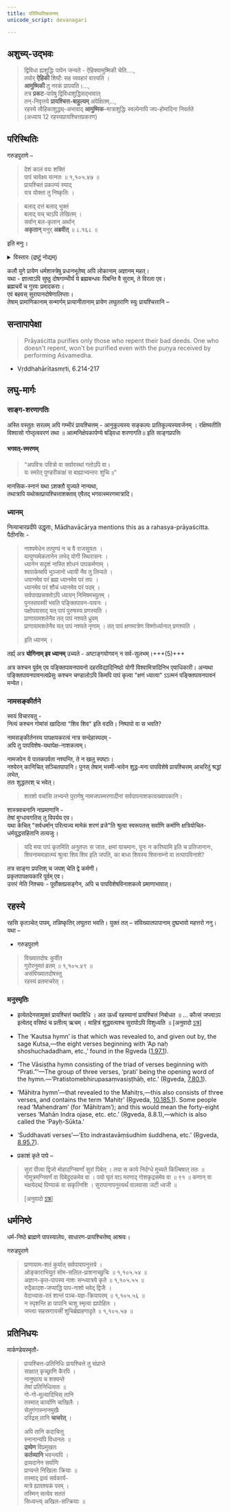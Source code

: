 ```yaml
---
title: परिस्थितिकलनम्
unicode_script: devanagari

---
```


## अशुच्य्-उद्भवः

> द्विविधा ह्यशुद्धिः पापेन जन्यते - ऐहिक्यामुष्मिकी चेति....,  
तयोर् **ऐहिकी** शिष्टैः सह व्यवहारं वारयति ।  
**आमुष्मिकी** तु नरकं प्रापयति।...,  
तत्र **प्रकट**-पापेषु द्विविधाशुद्धिसद्भावात्  
तन्-निवृत्तये **प्रायश्चित्त-बाहुल्यम्** अपेक्षितम्...,  
रहस्ये त्वैहिकाशुद्ध्य्-अभावाद् **आमुष्मिक**-मात्राशुद्धिः स्वल्पेनापि जप-होमादिना निवर्तते  
> (अध्याय 12 रहस्यप्रायश्चित्तप्रकरण)

## परिस्थितिः

गरुडपुराणे –

> देशं कालं वयः शक्तिं  
> पापं चावेक्ष्य यत्नतः ॥ १,१०५.४७ ॥  
> प्रायश्चितं प्रकल्प्यं स्याद्  
> यत्र योक्ता तु निष्कृतिः ।

> बलाद् दत्तं बलाद् भुक्तं  
बलाद् यच् चाऽपि लेखितम् ।  
सर्वान् बल-कृतान् अर्थान्  
**अकृतान्** मनुर् **अब्रवीत्**  ॥ ८.१६८ ॥

इति मनुः।

<details><summary>विस्तारः (द्रष्टुं नोद्यम्)</summary>

Purī Śaṅkarācārya ji narrates an incident where Śrī Karapātrī Svāmī met Bengali Brahmins who had been forced to eat beef, etc. He quoted the following verse & told them that they weren't polluted.

> बलाद् दत्तं बलाद् भुक्तं... (मनुस्मृति ८.१६८)

Prāyaścitta of shaving the head, bathing in Gaṅgā and chanting of Rāma-nāma was given to them only to free them from guilt.
</details>


कलौ युगे प्रायेण धर्मशास्त्रेषु प्रधानभूतेष्व् अपि लोकानाम् अज्ञानम् महत्।  
यथा - ज्ञात्वाऽपि सुष्ठु दोषगाम्भीर्यं ये ब्रह्मबन्धवः पिबन्ति वै सुराम्, ते विरला एव।  
ब्रह्मचर्ये च गुरवः प्रमादकराः।  
एवं बहवस् सुरापानदोषेणालिप्ताः।  
तेषाम् प्रामाणिकानाम् सन्मार्गम् प्रत्यानीतानाम् प्रायेण लघुतराणि स्युः प्रायश्चित्तानि –



## सन्तापापेक्षा
> Prāyaścitta purifies only those who repent their bad deeds. One who doesn't repent, won't be purified even with the puṇya received by performing Aśvamedha.
- Vṛddhahārītasmṛti, 6.214-217

## लघु-मार्गः
### साङ्ग-शरणागतिः
अस्ति वस्तुतः सरलम् अपि गम्भीरं प्रायश्चित्तम् - 
आनुकूल्यस्य सङ्कल्पः प्रातिकूल्यस्यवर्जनम् । रक्षिष्यतीति विश्वासो गोप्तृत्ववरणं तथा ॥ आत्मनिक्षेपकार्पण्ये षड्विधा शरणागति॥
इति साङ्गप्रपत्तिः

#### भगवत्-स्मरणम्
> “अपवित्रः पवित्रो वा सर्वावस्थां गतोऽपि वा।  
यः स्मरेत् पुण्डरीकाक्षं स बाह्याभ्यन्तरः शुचिः॥”

मानसिक-स्नानं यथा ऽशक्तौ युज्यते नान्यथा,  
तथात्रापि यथोक्तप्रायश्चित्ताशक्ताव् एवैतद् भगवत्स्मरणमात्रादि।

### ध्यानम्

नित्याचारप्रदीपे उद्धृताः, Mādhavācārya mentions this as a rahasya-prāyaścitta.  पैठीनसिः -

> नाश्वमेधेन तत्पुण्यं न च वै राजसूयतः ।  
यत्पुण्यमेकतानेन लभेद् योगी स्थिरासनः ।  
ध्यानेन सदृशं नास्ति शोधनं पापकर्मणाम् ।  
श्वपाकेष्वपि भुञ्जानो ध्यायी नैव तु लिप्यते ।  
धयानमेव परं ब्रह्म ध्यानमेव परं तपः ।  
ध्यानमेव परं शौचं ध्यानमेव परं पदम् ।  
सर्वपापप्रसक्तोऽपि ध्यायन् निमिषमच्युतम् ।  
पुनस्तपस्वी भवति पङ्क्तिपावन-पावनः ।  
पक्षोपवासाद् यत् पापं पुरुषस्य प्रणस्यति ।  
प्राणायामशतेनैव तत् पापं नश्यते ध्रुवम्  
प्राणायामशतेनैव यत् पापं नश्यते नृणाम् ।
तत् पापं क्षणमात्रेण विष्णोर्ध्यानात् प्रणश्यति । 
> 
> इति ध्यानम् ।

तर्ह्य् अत्र **योगिनाम् इव ध्यानम्** उच्यते - अष्टाङ्गयोगवन् न सर्व-सुलभम्।+++(5)+++

अत्र कश्चन पूर्वम् एव पङ्क्तिपावनपावनो दहरविद्यादिनिष्ठो योगी विश्वामित्रादिनिभ एवाधिकारी। अन्यथा पङ्क्तिपावनपावनत्वप्रेसुः कश्चन चण्डालोऽपि किमपि पापं कृत्वा "क्षणं ध्यात्वा" ऽऽत्मनं पङ्क्तिपावनपावनं मन्येत।



### नामसङ्कीर्तने
स्वयं विचारयतु -  
नित्यं कश्चन गोमांसं खादित्वा "शिव शिव" इति वदति। निष्पापो वा स भवति?

नामसङ्कीर्तनस्य पापक्षयकरत्वं नात्र सन्देहास्पदम् -  
अपि तु पापविशेष-यथापेक्ष-नाशकत्वम्।

नामजपेन ये पातकपर्वता नश्यन्ति, ते न खलु स्पष्टाः।  
नश्येरन् कानिचित् सञ्चितपापानि। 
पुनस् तेषाम् भस्मी-भावेन शुद्ध-मना 
पापविशेषे प्रायश्चित्तम् आचरितुं श्रद्धां लभेत,  
ततः शुद्धतरश् च भवेत्। 

> शतशो वचांसि लभ्यन्ते पुराणेषु नामजपस्मरणादीनां सर्वपापनाशकत्वख्यापकानि।

शास्त्रवचनानि नाप्रमाणानि -  
तेषां मुग्धावगतिस् तु विपर्यय एव।  
यथा केचित् "सर्वधर्मान् परित्यज्य मामेकं शरणं व्रजे"ति श्रुत्वा स्वरूपतस् सर्वाणि कर्माणि क्षत्रियोचित-धर्मयुद्धसहितानि तत्यजुः।

> यदि मया पापं कृतमिति अनुतप्तः स जातः, क्षमां याचमानः, पुनः न करिष्यामि इति च प्रतिजानानः, शिवनाममाहात्म्यं श्रुत्वा शिव शिव इति जपति, का बाधा शिवस्य शिवनाम्नो वा तत्पापविनाशे?

तत्र साङ्गा प्रपत्तिश् च जपश् चेति द्वे कर्मणी।  
प्रकृतपापक्षयकारि पूर्वम् एव।  
उत्तरं नेति निश्चयः - पूर्वोक्तप्रसङ्गेन, अपि च पापविशेषविनाशकत्वे प्रमाणाभावात्।

## रहस्ये
रहसि कृतञ्चेत् पापम्, तन्निष्कृतिर् लघुतरा भवति। युक्तं  तत् – संविख्यातपापानाम् दुष्प्रभावो महत्तरो ननु। यथा –

- गरुडपुराणे

> विख्यातदोषः कुर्वीत  
गुरोरनुमतं व्रतम् ॥ १,१०५.४९ ॥  
असंविख्यातदोषस्तु  
रहस्यं व्रतमाचरेत् ।

### मनुस्मृतिः
- इत्येतदेनसामुक्तं प्रायश्चित्तं यथाविधि । अत ऊर्ध्वं रहस्यानां प्रायश्चित्तं निबोधत ॥ … कौत्सं जप्त्वाऽप इत्येतद् वसिष्ठं च प्रतीत्य् ऋचम् । माहित्रं शुद्धवत्यश्च सुरापोऽपि विशुध्यति ॥ \[अनुवादो [ऽत्र](https://www.wisdomlib.org/hinduism/book/manusmriti-with-the-commentary-of-medhatithi/d/doc202156.html)\]

- The ‘Kautsa hymn’ is that which was revealed to, and given out by, the sage Kutsa,—the eight verses beginning with ‘Ap naḥ shoshuchadadham, etc.,’ found in the Ṛgveda ([1.97.1](https://archive.org/stream/RgVedaWithSayanasCommentaryPart1/rv_sayanabhasya_part1#page/n629/mode/2up)).
- ‘The Vāsiṣṭha hymn consisting of the triad of verses beginning with “Prati.”’—The group of three verses, ‘prati’ being the opening word of the hymn.—‘Pratistomebhirupasaṃvasiṣṭhāḥ, etc.’ (Ṛgveda, [7.80.1](https://archive.org/stream/RgVedaWithSayanasCommentaryPart3/rv_sayanabhasya_part3#page/n547/mode/1up)).
- ‘Māhitra hymn’—that revealed to the Mahitṛs,—this also consists of three verses, and contains the term ‘Mahitṛ’ (Ṛgveda, [10.185.1](https://archive.org/stream/RgVedaWithSayanasCommentaryPart4/rv_sayanabhasya_part4#page/n987/mode/2up)). Some people read ‘Mahendram’ (for ‘Māhitram’); and this would mean the forty-eight verses ‘Mahān Indra ojase, etc. etc.’ (Ṛgveda, 8.8.1),—which is also called the ‘Payḥ-Sūkta.’
- ‘Śuddhavati verses’—‘Eto indrastavāṃśudhim śuddhena, etc.’ (Ṛgveda, [8.95.7](https://archive.org/stream/RgVedaWithSayanasCommentaryPart3/rv_sayanabhasya_part3#page/n1019/mode/2up)).

- प्रकाशं कृते पापे – 
  
> सुरां पीत्वा द्विजो मोहादग्निवर्णां सुरां पिबेत् । तया स काये निर्दग्धे मुच्यते किल्बिषात् ततः ॥ गोमूत्रमग्निवर्णं वा पिबेदुदकमेव वा । पयो घृतं वाऽ मरणाद् गोशकृद्रसमेव वा ॥ ९१ ॥ कणान् वा भक्षयेदब्दं पिण्याकं वा सकृत्निशि । सुरापानापनुत्त्यर्थं वालवासा जटी ध्वजी ॥ 
> 
> \[अनुवादो [ऽत्र](https://www.wisdomlib.org/hinduism/book/manusmriti-with-the-commentary-of-medhatithi/d/doc201968.html)\]



## धर्मनिष्ठे 
धर्म-निष्ठे ब्राह्मणे पापस्यालेपः, साधारण-प्रायश्चित्तेष्व् आश्रयः।

गरुडपुराणे

> प्राणायाम-शतं कुर्यात् सर्वपापापनुत्तये ।  
ओङ्काराभियुतं सोम-सलिल-प्राशनाच्छुचिः ॥ १,१०५.५४ ॥  
अज्ञान-कृत-पापस्य नाशः सन्ध्यात्रये कृते ॥ १,१०५.५५ ॥  
रुद्रैकादश-जप्याद्धि पाप-नाशो भवेद् द्विजैः ।  
वेदाभ्यास-रतं शान्तं पञ्च-यज्ञ-क्रियापरम् ॥ १,१०५.५६ ॥  
न स्पृशन्ति हा पापानि चाशु स्मृत्वा ह्यपोहितः ।  
जप्त्वा सहस्रगायत्त्रीं शुचिर्ब्रह्महणादृते ॥ १,१०५.५७ ॥

## प्रतिनिधयः

मार्कण्डेयस्मृतौ-

> प्रायश्चित्त-प्रतिनिधिः
प्रायश्चित्ते तु संप्राप्ते  
साक्षात् कृच्छ्राणि कैरपि ।  
नानुष्ठाय च शक्यन्ते  
तेषां प्रतिनिधित्वतः ॥  
गो-गो-मूल्यादिभिस् तानि  
तस्मात् कार्याणि चाखिलैः ।  
सेतुगंगास्नानमुखैः  
दरिद्रस् तानि **चाचरेत्** ।  
> 
> अपि तानि कदाचित्तु  
स्नानान्यपि विधानतः ॥  
**द्रव्येण** विप्रमुखतः  
**कर्तव्यानि** भवन्त्यपि ।  
द्रव्यदानेन सर्वाणि  
प्राप्यन्ते निखिलाः क्रियाः ॥  
तस्माद् द्रव्यं सर्वकार्य-  
मात्रे ह्यावश्यकं परम् ।  
तस्मिन् सत्येव सततं  
सिध्यन्त्य् अखिल-सत्क्रियाः ॥  
